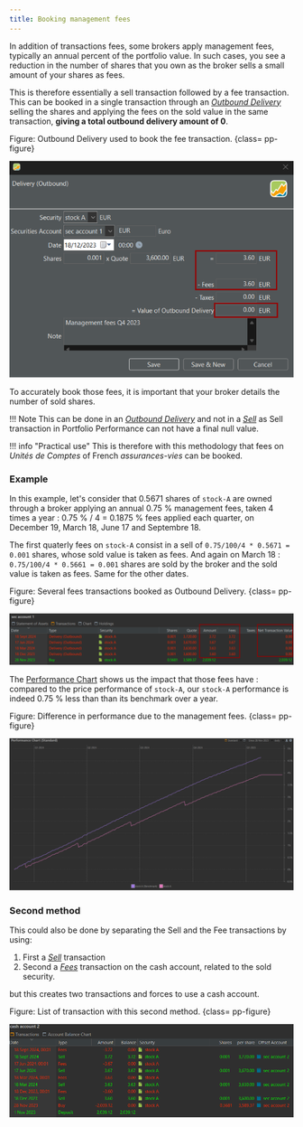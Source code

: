 ```yaml
---
title: Booking management fees
---
```


In addition of transactions fees, some brokers apply management fees, typically an annual percent of the portfolio value. In such cases, you see a reduction in the number of shares that you own as the broker sells a small amount of your shares as fees.

This is therefore essentially a sell transaction followed by a fee transaction. This can be booked in a single transaction through an [*Outbound Delivery*](../reference/transaction/delivery.md) selling the shares and applying the fees on the sold value in the same transaction, **giving a total outbound delivery amount of 0**. 

Figure: Outbound Delivery used to book the fee transaction. {class= pp-figure}

![](images/fees-on-shares-outbound.png)

To accurately book those fees, it is important that your broker details the number of sold shares.

!!! Note
    This can be done in an [*Outbound Delivery*](../reference/transaction/delivery.md) and not in a [*Sell*](../reference/transaction/buy-sell.md) as Sell transaction in Portfolio Performance can not have a final null value.

!!! info "Practical use"
	This is therefore with this methodology that fees on *Unités de Comptes* of French *assurances-vies* can be booked.

### Example
In this example, let's consider that 0.5671 shares of `stock-A` are owned through a broker applying an annual 0.75 % management fees, taken 4 times a year : 0.75 % / 4 = 0.1875 % fees applied each quarter, on December 19, March 18, June 17 and Septembre 18.

The first quaterly fees on `stock-A` consist in a sell of `0.75/100/4 * 0.5671 = 0.001` shares, whose sold value is taken as fees.
And again on March 18 :
`0.75/100/4 * 0.5661 = 0.001` shares are sold by the broker and the sold value is taken as fees. Same for the other dates.

Figure: Several fees transactions booked as Outbound Delivery. {class= pp-figure}

![](images/fees-on-shares-transactions-list.png)

The [Performance Chart](../reference/view/reports/performance/performance-chart.md) shows us the impact that those fees have : compared to the price performance of `stock-A`, our `stock-A` performance is indeed 0.75 % less than than its benchmark over a year.

Figure: Difference in performance due to the management fees. {class= pp-figure}

![](images/fees-on-shares-performance.png)


### Second method
This could also be done by separating the Sell and the Fee transactions by using:

1. First a [*Sell*](../reference/transaction/buy-sell.md) transaction
2. Second a [*Fees*](../reference/transaction/fees-taxes.md) transaction on the cash account, related to the sold security.

but this creates two transactions and forces to use a cash account.

Figure: List of transaction with this second method. {class= pp-figure}

![](images/fees-on-shares-second-method.png)
